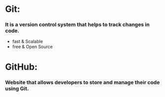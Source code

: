 # Git:
### It is a version control system that helps to track changes in code.
- fast & Scalable
- free & Open Source


# GitHub:
### Website that allows developers to store and manage their code using Git.